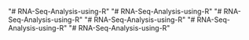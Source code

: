 
"# RNA-Seq-Analysis-using-R" 
"# RNA-Seq-Analysis-using-R" 
"# RNA-Seq-Analysis-using-R" 
"# RNA-Seq-Analysis-using-R" 
"# RNA-Seq-Analysis-using-R" 
"# RNA-Seq-Analysis-using-R" 
